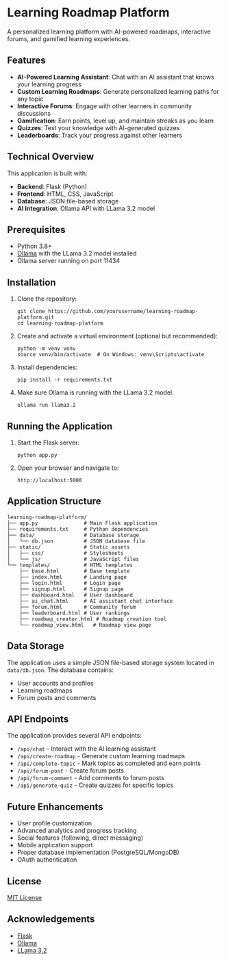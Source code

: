 # Learning Roadmap Platform

A personalized learning platform with AI-powered roadmaps, interactive forums, and gamified learning experiences.

## Features

- **AI-Powered Learning Assistant**: Chat with an AI assistant that knows your learning progress
- **Custom Learning Roadmaps**: Generate personalized learning paths for any topic
- **Interactive Forums**: Engage with other learners in community discussions
- **Gamification**: Earn points, level up, and maintain streaks as you learn
- **Quizzes**: Test your knowledge with AI-generated quizzes
- **Leaderboards**: Track your progress against other learners

## Technical Overview

This application is built with:

- **Backend**: Flask (Python)
- **Frontend**: HTML, CSS, JavaScript
- **Database**: JSON file-based storage
- **AI Integration**: Ollama API with LLama 3.2 model

## Prerequisites

- Python 3.8+
- [Ollama](https://ollama.ai/) with the LLama 3.2 model installed
- Ollama server running on port 11434

## Installation

1. Clone the repository:
   ```
   git clone https://github.com/yourusername/learning-roadmap-platform.git
   cd learning-roadmap-platform
   ```

2. Create and activate a virtual environment (optional but recommended):
   ```
   python -m venv venv
   source venv/bin/activate  # On Windows: venv\Scripts\activate
   ```

3. Install dependencies:
   ```
   pip install -r requirements.txt
   ```

4. Make sure Ollama is running with the LLama 3.2 model:
   ```
   ollama run llama3.2
   ```

## Running the Application

1. Start the Flask server:
   ```
   python app.py
   ```

2. Open your browser and navigate to:
   ```
   http://localhost:5000
   ```

## Application Structure

```
learning-roadmap-platform/
├── app.py               # Main Flask application
├── requirements.txt     # Python dependencies
├── data/                # Database storage
│   └── db.json          # JSON database file
├── static/              # Static assets
│   ├── css/             # Stylesheets
│   └── js/              # JavaScript files
└── templates/           # HTML templates
    ├── base.html        # Base template
    ├── index.html       # Landing page
    ├── login.html       # Login page
    ├── signup.html      # Signup page
    ├── dashboard.html   # User dashboard
    ├── ai_chat.html     # AI assistant chat interface
    ├── forum.html       # Community forum
    ├── leaderboard.html # User rankings
    ├── roadmap_creator.html # Roadmap creation tool
    └── roadmap_view.html   # Roadmap view page
```

## Data Storage

The application uses a simple JSON file-based storage system located in `data/db.json`. The database contains:

- User accounts and profiles
- Learning roadmaps
- Forum posts and comments

## API Endpoints

The application provides several API endpoints:

- `/api/chat` - Interact with the AI learning assistant
- `/api/create-roadmap` - Generate custom learning roadmaps
- `/api/complete-topic` - Mark topics as completed and earn points
- `/api/forum-post` - Create forum posts
- `/api/forum-comment` - Add comments to forum posts
- `/api/generate-quiz` - Create quizzes for specific topics

## Future Enhancements

- User profile customization
- Advanced analytics and progress tracking
- Social features (following, direct messaging)
- Mobile application support
- Proper database implementation (PostgreSQL/MongoDB)
- OAuth authentication

## License

[MIT License](LICENSE)

## Acknowledgements

- [Flask](https://flask.palletsprojects.com/)
- [Ollama](https://ollama.ai/)
- [LLama 3.2](https://ai.meta.com/llama/) 